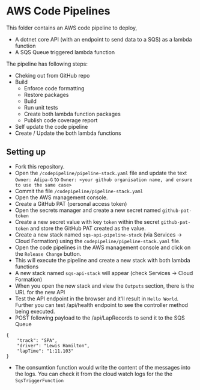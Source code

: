 # AWS Code Pipelines

This folder contains an AWS code pipeline to deploy,
* A dotnet core API (with an endpoint to send data to a SQS) as a lambda function
* A SQS Queue triggered lambda function

The pipeline has following steps:

* Cheking out from GitHub repo
* Build
  * Enforce code formatting
  * Restore packages
  * Build
  * Run unit tests
  * Create both lambda function packages
  * Publish code coverage report
* Self update the code pipeline
* Create / Update the both lambda functions

## Setting up

* Fork this repository.
* Open the `/codepipeline/pipeline-stack.yaml` file and update the text `Owner: Adipa-G` to `Owner: <your github organisation name, and ensure to use the same case>`
* Commit the file `/codepipeline/pipeline-stack.yaml`
* Open the AWS management console.
* Create a GitHub PAT (personal access token)
* Open the secrets manager and create a new secret named `github-pat-token` 
* Create a new secret value with key `token` within the secret `github-pat-token` and store the GitHub PAT created as the value.
* Create a new stack named `sqs-api-pipeline-stack` (via Services -> Cloud Formation) using the `codepipeline/pipeline-stack.yaml` file.
* Open the code pipelines in the AWS management console and click on the `Release Change` button.
* This will execute the pipeline and create a new stack with both lambda functions
* A new stack named `sqs-api-stack` will appear (check Services -> Cloud Formation)
* When you open the new stack and view the `Outputs` section, there is the URL for the new API 
* Test the API endpoint in the browser and it'll result in `Hello World`. Further you can test <URL for the new API>/api/health endpoint to see the controller method being executed.
* POST following payload to the <URL for the new API>/api/LapRecords to send it to the SQS Queue
```
{
	"track": "SPA",
	"driver": "Lewis Hamilton",
	"lapTime": "1:11.103"
}	
```
* The consumtion function would write the content of the messages into the logs. You can check it from the cloud watch logs for the the `SqsTriggerFunction`


